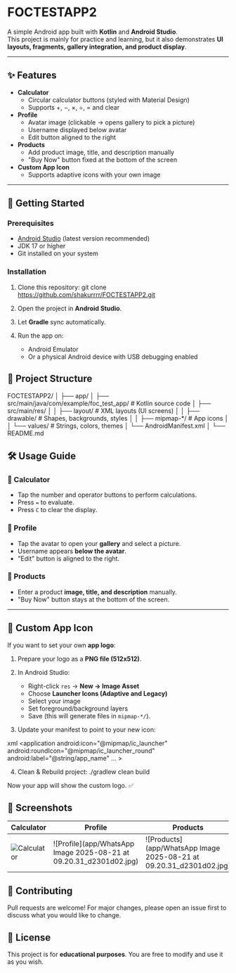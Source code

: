 # FOCTESTAPP2 

A simple Android app built with **Kotlin** and **Android Studio**.  
This project is mainly for practice and learning, but it also demonstrates **UI layouts, fragments, gallery integration, and product display**.

---

## ✨ Features

- **Calculator**
  - Circular calculator buttons (styled with Material Design)
  - Supports +, −, ×, ÷, = and clear
- **Profile**
  - Avatar image (clickable → opens gallery to pick a picture)
  - Username displayed below avatar
  - Edit button aligned to the right
- **Products**
  - Add product image, title, and description manually
  - "Buy Now" button fixed at the bottom of the screen
- **Custom App Icon**
  - Supports adaptive icons with your own image

---

## 🚀 Getting Started

### Prerequisites
- [Android Studio](https://developer.android.com/studio) (latest version recommended)  
- JDK 17 or higher  
- Git installed on your system  

### Installation
1. Clone this repository:
   git clone https://github.com/shakurrrr/FOCTESTAPP2.git


2. Open the project in **Android Studio**.
3. Let **Gradle** sync automatically.
4. Run the app on:

   * Android Emulator
   * Or a physical Android device with USB debugging enabled

## 📂 Project Structure


FOCTESTAPP2/
│
├── app/
│   ├── src/main/java/com/example/foc_test_app/   # Kotlin source code
│   ├── src/main/res/
│   │   ├── layout/       # XML layouts (UI screens)
│   │   ├── drawable/     # Shapes, backgrounds, styles
│   │   ├── mipmap-*/     # App icons
│   │   └── values/       # Strings, colors, themes
│   └── AndroidManifest.xml
│
└── README.md



## 🛠️ Usage Guide

### 🔢 Calculator

* Tap the number and operator buttons to perform calculations.
* Press `=` to evaluate.
* Press `C` to clear the display.

### 👤 Profile

* Tap the avatar to open your **gallery** and select a picture.
* Username appears **below the avatar**.
* "Edit" button is aligned to the right.

### 🛒 Products

* Enter a product **image, title, and description** manually.
* "Buy Now" button stays at the bottom of the screen.

---

## 🎨 Custom App Icon

If you want to set your own **app logo**:

1. Prepare your logo as a **PNG file (512x512)**.
2. In Android Studio:

   * Right-click `res` → **New → Image Asset**
   * Choose **Launcher Icons (Adaptive and Legacy)**
   * Select your image
   * Set foreground/background layers
   * Save (this will generate files in `mipmap-*/`).
3. Update your manifest to point to your new icon:

xml
<application
    android:icon="@mipmap/ic_launcher"
    android:roundIcon="@mipmap/ic_launcher_round"
    android:label="@string/app_name"
    ... >

4. Clean & Rebuild project:
   ./gradlew clean build

Now your app will show the custom logo. ✅


## 📸 Screenshots

| Calculator                                     | Profile                                  | Products                                   |
| ---------------------------------------------- | ---------------------------------------- | ------------------------------------------ |
| ![Calculator](docs) | ![Profile](app/WhatsApp Image 2025-08-21 at 09.20.31_d2301d02.jpg) | ![Products](app/WhatsApp Image 2025-08-21 at 09.20.31_d2301d02.jpg) |




## 🤝 Contributing

Pull requests are welcome!
For major changes, please open an issue first to discuss what you would like to change.


## 📜 License

This project is for **educational purposes**.
You are free to modify and use it as you wish.

